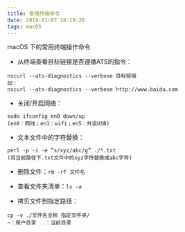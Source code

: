 ```yaml
---
title: 常用终端命令
date: 2019-01-07 10:19:26
tags: macOS
---
```


macOS 下的常用终端操作命令

* 从终端查看目标链接是否遵循ATS的指令：

```
nscurl --ats-diagnostics --verbose 目标链接
如：
nscurl --ats-diagnostics --verbose http://www.baidu.com
```

* 关闭/开启网络：

```
sudo ifconfig en0 down/up
(en0：网线；en1：wifi；en5：外设USB)
```

* 文本文件中的字符替换：

```
perl -p -i -e “s/xyz/abc/g” ./*.txt
(将当前路径下.txt文件中的xyz字符替换成abc字符)
```

* 删除文件：`rm -rf 文件名`

* 查看文件夹清单：`ls -a`

* 拷贝文件到指定路径：

```
cp -v ./文件名全称 指定文件夹/ 
~：用户目录  .：当前目录
```